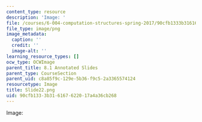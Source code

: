 ```yaml
---
content_type: resource
description: 'Image: '
file: /courses/6-004-computation-structures-spring-2017/90cfb1333b316167622017a4a36cb268_Slide22.png
file_type: image/png
image_metadata:
  caption: ''
  credit: ''
  image-alt: ''
learning_resource_types: []
ocw_type: OCWImage
parent_title: 8.1 Annotated Slides
parent_type: CourseSection
parent_uid: c8a85f9c-129e-5b36-f9c5-2a3365574124
resourcetype: Image
title: Slide22.png
uid: 90cfb133-3b31-6167-6220-17a4a36cb268
---
```

Image: 

